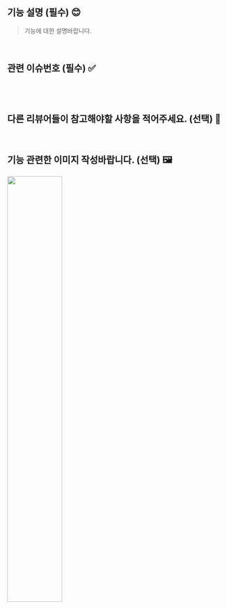 ## 기능 설명 (필수) 😊
> 기능에 대한 설명바랍니다.
<br/>

## 관련 이슈번호 (필수) ✅
#
<br/>

## 다른 리뷰어들이 참고해야할 사항을 적어주세요. (선택) 💬
> 
<br/>

## 기능 관련한 이미지 작성바랍니다. (선택) 🖼

<img src="파일주소" width="50%" height="50%"/>